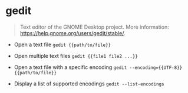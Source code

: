 # gedit
> Text editor of the GNOME Desktop project.
> More information: <https://help.gnome.org/users/gedit/stable/>.

- Open a text file
`gedit {{path/to/file}}`

- Open multiple text files
`gedit {{file1 file2 ...}}`

- Open a text file with a specific encoding
`gedit --encoding={{UTF-8}} {{path/to/file}}`

- Display a list of supported encodings
`gedit --list-encodings`
